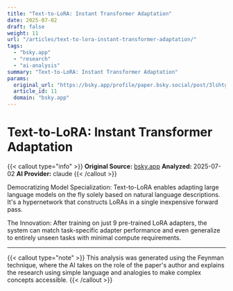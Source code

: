 ```yaml
---
title: "Text-to-LoRA: Instant Transformer Adaptation"
date: 2025-07-02
draft: false
weight: 11
url: "/articles/text-to-lora-instant-transformer-adaptation/"
tags:
  - "bsky.app"
  - "research"
  - "ai-analysis"
summary: "Text-to-LoRA: Instant Transformer Adaptation"
params:
  original_url: "https://bsky.app/profile/paper.bsky.social/post/3lshtglohzr2d"
  article_id: 11
  domain: "bsky.app"
---
```


# Text-to-LoRA: Instant Transformer Adaptation

{{< callout type="info" >}}
**Original Source:** [bsky.app](https://bsky.app/profile/paper.bsky.social/post/3lshtglohzr2d)
**Analyzed:** 2025-07-02
**AI Provider:** claude
{{< /callout >}}

Democratizing Model Specialization: Text-to-LoRA enables adapting large language models on the fly solely based on natural language descriptions. It's a hypernetwork that constructs LoRAs in a single inexpensive forward pass.

The Innovation: After training on just 9 pre-trained LoRA adapters, the system can match task-specific adapter performance and even generalize to entirely unseen tasks with minimal compute requirements.

---

{{< callout type="note" >}}
This analysis was generated using the Feynman technique, where the AI takes on the role of the paper's author and explains the research using simple language and analogies to make complex concepts accessible.
{{< /callout >}}
